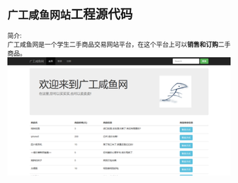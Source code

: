 `广工咸鱼网站`工程源代码
=======
简介:<br>
<tab>广工咸鱼网是一个学生二手商品交易网站平台，在这个平台上可以**销售和订购**二手商品。
![广工咸鱼网](https://github.com/JINLINBI/DBSYSTEM/blob/master/images/%E5%B9%BF%E5%B7%A5%E5%92%B8%E9%B1%BC%E7%BD%91%E7%AB%99%E4%B8%BB%E9%A1%B5%E5%9B%BE%E7%89%87.png)

